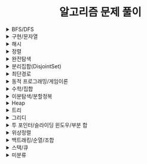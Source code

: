 <div align="center"> 

# 알고리즘 문제 풀이
</div>

<details>
<summary>BFS/DFS</summary>
<div markdown="1"> 
<a href="https://www.acmicpc.net/problem/1012">유기농 배추</a>  
<a href="https://www.acmicpc.net/problem/1260">DFS와 BFS</a>  
<a href="https://www.acmicpc.net/problem/1697">숨바꼭질</a>         
<a href="https://www.acmicpc.net/problem/1743">음식물 피하기</a>
<a href="https://www.acmicpc.net/problem/1987">알파벳</a>
<a href="https://www.acmicpc.net/problem/2178">미로 탐색</a>        
<a href="https://www.acmicpc.net/problem/2606">바이러스</a>         
<a href="https://www.acmicpc.net/problem/2667">단지번호 붙이기</a>
<a href="https://www.acmicpc.net/problem/7569">토마토</a> 
<a href="https://www.acmicpc.net/problem/7576">토마토</a>   
<a href="https://www.acmicpc.net/problem/10026">적록색약</a>  
<a href="https://www.acmicpc.net/problem/11724">연결 요소의 개수</a>      
<a href="https://www.acmicpc.net/problem/11725">트리의 부모 찾기</a>     
<a href="https://programmers.co.kr/learn/courses/30/lessons/43165">타겟 넘버</a>     
</div>
</details>
<details>
<summary>구현/문자열</summary>
<div markdown="2">    
<a href="https://www.acmicpc.net/problem/1152">단어의 개수</a> 
<a href="https://www.acmicpc.net/problem/1157">단어 공부</a>  
<a href="https://www.acmicpc.net/problem/1316">그룹 단어 체커</a> 
<a href="https://www.acmicpc.net/problem/1330">두 수 비교하기</a>  
<a href="https://www.acmicpc.net/problem/9093">단어 뒤집기</a>  
<a href="https://www.acmicpc.net/problem/9342">염색체</a>  
<a href="https://programmers.co.kr/learn/courses/30/lessons/81301">숫자 문자열과 영단어</a>   
</div>
</details>
<details>
<summary>해시</summary>
<div markdown="3">   
<a href="https://www.acmicpc.net/problem/1620">나는야 포켓몬 마스터 이다솜</a>  
<a href="https://www.acmicpc.net/problem/1764">듣보잡</a> 
<a href="https://www.acmicpc.net/problem/11652">카드</a>  
</div>
</details>
<details>
<summary>정렬</summary>
<div markdown="4">   
<a href="https://www.acmicpc.net/problem/2750">수 정렬하기</a> 
<a href="https://www.acmicpc.net/problem/2751">수 정렬하기2</a> 
<a href="https://www.acmicpc.net/problem/10989">수 정렬하기3</a>      
</div>
</details>
<details>
<summary>완전탐색</summary>
<div markdown="5">
<a href="https://www.acmicpc.net/problem/14500">테트로미노</a> 
</div>
</details>
<details>
<summary>분리집합(DisjointSet)</summary>
<div markdown="6">
<a href="https://www.acmicpc.net/problem/1043">거짓말</a>      
<a href="https://www.acmicpc.net/problem/1717">집합의 표현</a>
<a href="https://www.acmicpc.net/problem/4195">친구 네트워크</a>
<a href="https://www.acmicpc.net/problem/1976">여행가자</a>
</div>
</details>
<details>
<summary>최단경로</summary>
<div markdown="7">     
<a href="https://www.acmicpc.net/problem/1753">최단경로</a>
</div>
</details>
<details>
<summary>동적 프로그래밍/게임이론</summary>
<div markdown="8">    
<a href="https://www.acmicpc.net/problem/1003">피보나치 함수</a>
<a href="https://www.acmicpc.net/problem/1010">다리 놓기</a>
<a href="https://www.acmicpc.net/problem/1149">RGB 거리</a>  
<a href="https://www.acmicpc.net/problem/1463">1로 만들기</a>
<a href="https://www.acmicpc.net/problem/1932">정수 삼각형</a>   
<a href="https://www.acmicpc.net/problem/1932">설탕 배달</a>
<a href="https://www.acmicpc.net/problem/9095">1, 2, 3 더하기</a>
<a href="https://www.acmicpc.net/problem/9461">파도반수열</a>
<a href="https://www.acmicpc.net/problem/9655">돌 게임</a>
<a href="https://www.acmicpc.net/problem/9656">돌 게임2</a>
<a href="https://www.acmicpc.net/problem/9657">돌 게임3</a>
<a href="https://www.acmicpc.net/problem/11062">카드 게임</a>
<a href="https://www.acmicpc.net/problem/11726">2xN 타일링</a>
<a href="https://www.acmicpc.net/problem/12865">평범한 배낭</a>
<a href="https://school.programmers.co.kr/learn/courses/30/lessons/12900">2xN 타일링(프로그래머스)</a>
</div>
</details>
<details>
<summary>수학/집합</summary>
<div markdown="9">
<a href="https://www.acmicpc.net/problem/1929">소수 구하기</a> 
<a href="https://www.acmicpc.net/problem/9613">GCD 합</a>    
<a>SWEA 두 전구</a>    
</div>
</details>
<details>
<summary>이분탐색/분할정복</summary>
<div markdown="10">
<a href="https://www.acmicpc.net/problem/1074">Z</a>  
<a href="https://www.acmicpc.net/problem/1920">수 찾기</a>  
<a href="https://www.acmicpc.net/problem/2110">공유기 탐색</a>  
<a href="https://www.acmicpc.net/problem/2630">색종이 만들기</a>  
<a href="https://programmers.co.kr/learn/courses/30/lessons/68936">쿼드압축 후 개수 세기</a>   
<a href="https://softeer.ai/practice/info.do?idx=1&eid=1204">슈퍼컴퓨터 클러스터</a>             
</div>
</details>
<details>
<summary>Heap</summary>
<div markdown="11">   
<a href="https://www.acmicpc.net/problem/1927">최소 힙</a>  
<a href="https://www.acmicpc.net/problem/11279">최대 힙</a>  
<a href="https://programmers.co.kr/learn/courses/30/lessons/42626">더 맵게</a>       
</div>
</details>
<details>
<summary>트리</summary>
<div markdown="12">  
<a href="https://www.acmicpc.net/problem/1068">트리</a>
<a href="https://www.acmicpc.net/problem/1197">최소 스패닝 트리</a>  
<a href="https://www.acmicpc.net/problem/1991">트리 순회</a> 
<a href="https://www.acmicpc.net/problem/6416">트리인가?</a>
<a href="https://softeer.ai/practice/info.do?idx=1&eid=1256">업무 처리</a>  
</div>
</details>
<details>
<summary>그리디</summary>
<div markdown="13">
<a href="https://www.acmicpc.net/problem/1931">회의실 배정</a>     
<a href="https://www.acmicpc.net/problem/11047">동전 0</a>     
<a href="https://www.acmicpc.net/problem/11399">ATM</a>   
<a href="https://www.acmicpc.net/problem/13305">주유소</a> 
<a href="https://softeer.ai/practice/info.do?idx=1&eid=395">금고 털이</a>   
</div>
</details>
<details>
<summary>투 포인터/슬라이딩 윈도우/부분 합</summary>
<div markdown="13">  
<a href="https://www.acmicpc.net/problem/1806">부분합</a>  
<a href="https://www.acmicpc.net/problem/2003">수들의 합 2</a>
<a href="https://www.acmicpc.net/problem/2467">용액</a>
<a href="https://www.acmicpc.net/problem/2531">회전 초밥</a>     
<a href="https://www.acmicpc.net/problem/11728">배열 합치기</a>  
<a href="https://softeer.ai/practice/info.do?idx=1&eid=654">통근버스 출발순서 검증하기</a>         
</div>
</details>
<details>
<summary>위상정렬</summary>
<div markdown="14">  
<a href="https://www.acmicpc.net/problem/2252">줄 세우기</a>      
<a href="https://www.acmicpc.net/problem/1005">ACMCRAFT</a>       
</div>
</details>
<details>
<summary>백트래킹/순열/조합</summary>
<div markdown="15">  
<a href="https://www.acmicpc.net/problem/15654">N과 M(5)</a>           
</div>
</details>
<details>
<summary>스택/큐</summary>
<div markdown="16">  
<a href="https://www.acmicpc.net/problem/1874">스택 수열</a>     
<a href="https://www.acmicpc.net/problem/1935">후기 표기식2</a>   
<a href="https://www.acmicpc.net/problem/2346">풍선 터뜨리기</a>   
<a href="https://www.acmicpc.net/problem/9012">괄호</a>
<a href="https://www.acmicpc.net/problem/10799">쇠 막대기</a> 
<a href="https://www.acmicpc.net/problem/10828">스택</a>     
</div>
</details>
<details>
<summary>미분류</summary>
<div markdown="17">  
    
</div>
</details>